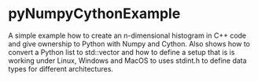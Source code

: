 # pyNumpyCythonExample
A simple example how to create an n-dimensional histogram in C++ code and give ownership to Python with Numpy and Cython. Also shows how to convert a Python list to std::vector and how to define a setup that is is working under Linux, Windows and MacOS to uses stdint.h to define data types for different architectures.
